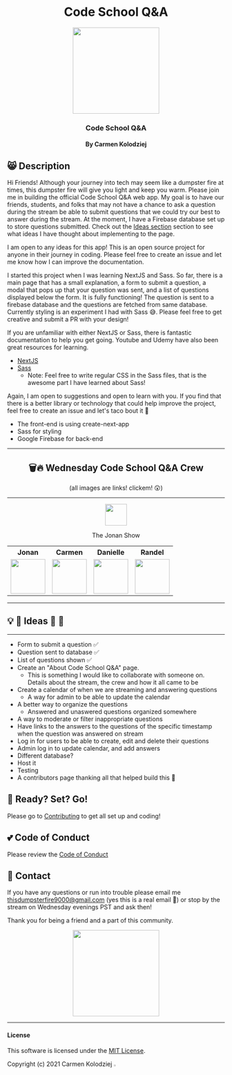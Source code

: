 <center>

# Code School Q&A

<img src="https://assets.vogue.com/photos/5fc7e5ded326e9a7dba5f8b3/master/w_1600%2Cc_limit/0_08FXLCON4eRuhTz3.gif" width="200"/>

### Code School Q&A

#### By Carmen Kolodziej

</center>

## 😸 Description

Hi Friends! Although your journey into tech may seem like a dumpster fire at times, this dumpster fire will give you light and keep you warm. Please join me in building the official Code School Q&A web app. My goal is to have our friends, students, and folks that may not have a chance to ask a question during the stream be able to submit questions that we could try our best to answer during the stream. At the moment, I have a Firebase database set up to store questions submitted. Check out the [Ideas section](#ideas) section to see what ideas I have thought about implementing to the page.

I am open to any ideas for this app! This is an open source project for anyone in their journey in coding. Please feel free to create an issue and let me know how I can improve the documentation.

I started this project when I was learning NextJS and Sass. So far, there is a main page that has a small explanation, a form to submit a question, a modal that pops up that your question was sent, and a list of questions displayed below the form. It is fully functioning! The question is sent to a firebase database and the questions are fetched from same database. Currently styling is an experiment I had with Sass 😅. Please feel free to get creative and submit a PR with your design!

If you are unfamiliar with either NextJS or Sass, there is fantastic documentation to help you get going. Youtube and Udemy have also been great resources for learning.

- [NextJS](https://nextjs.org/docs/getting-started)
- [Sass](https://sass-lang.com/documentation)
  - Note: Feel free to write regular CSS in the Sass files, that is the awesome part I have learned about Sass!

Again, I am open to suggestions and open to learn with you. If you find that there is a better library or technology that could help improve the project, feel free to create an issue and let's taco bout it 🌮

- The front-end is using create-next-app
- Sass for styling
- Google Firebase for back-end

<hr/>

<center>

## 🗑🔥 Wednesday Code School Q&A Crew

(all images are links! clickem! 😲)

<hr/>
<a href="https://www.twitch.tv/thejonanshow" rel="some text">
  <img src="https://visualpharm.com/assets/598/Twitch-595b40b65ba036ed117d4612.svg" width="50px" height="auto" >
</a>

The Jonan Show

</center>

<table style="width:100%;text-align:center;">
  <tr>
    <th style="text-align:center;">Jonan</th>
    <th style="text-align:center;">Carmen</th> 
    <th style="text-align:center;">Danielle</th>
    <th style="text-align:center;">Randel</th>
  </tr>
  <tr>
    <td style="text-align:center;">
      <a href="https://twitter.com/thejonanshow">
        <img src="https://pbs.twimg.com/profile_images/1399447305175003136/SLINY4BP_400x400.jpg" width="80px" height="auto">
      </a>
    </td>
    <td>
      <a href="https://twitter.com/carmenkolohe">
        <img src="https://pbs.twimg.com/profile_images/1364242296544194562/CvXn_7LF_400x400.jpg" width="80px" height="auto">
      </a>
    </td>
    <td>
      <a href="https://twitter.com/danitcodes">
        <img src="https://pbs.twimg.com/profile_images/1399770287491715074/WS0HKjSo_400x400.jpg" width="80px" height="auto">
      </a>
    </td>
    <td>
      <a href="https://twitter.com/codingmoore">
        <img src="https://pbs.twimg.com/profile_images/1392891142044217348/0crK_ED2_400x400.jpg" width="80px" height="auto">
      </a>
    </td>
  </tr>  
</table>
<hr/>

<h2 id="ideas">💡 🤔 Ideas 🤯 🤩</h2>
<hr/>

- Form to submit a question ✅
- Question sent to database ✅
- List of questions shown ✅
- Create an "About Code School Q&A" page.
  - This is something I would like to collaborate with someone on. Details about the stream, the crew and how it all came to be
- Create a calendar of when we are streaming and answering questions
  - A way for admin to be able to update the calendar
- A better way to organize the questions
  - Answered and unaswered questions organized somewhere
- A way to moderate or filter inappropriate questions
- Have links to the answers to the questions of the specific timestamp when the question was answered on stream
- Log in for users to be able to create, edit and delete their questions
- Admin log in to update calendar, and add answers
- Different database?
- Host it
- Testing
- A contributors page thanking all that helped build this 💜

</details>

## 🦾 Ready? Set? Go!

Please go to [Contributing](CONTRIBUTING.MD) to get all set up and coding!

## 💕 Code of Conduct

Please review the [Code of Conduct](CODE_OF_CONDUCT.md)

## 💌 Contact

If you have any questions or run into trouble please email me <thisdumpsterfire9000@gmail.com> (yes this is a real email 🤪) or stop by the stream on Wednesday evenings PST and ask then!

Thank you for being a friend and a part of this community.

<center>
<img src="https://media.giphy.com/media/cMhPpDTQnk0eZDQiZk/giphy-downsized-large.gif" width="200px" height="auto">
</center>
<hr/>

#### License

This software is licensed under the [MIT License](https://choosealicense.com/licenses/mit/).

Copyright (c) 2021 Carmen Kolodziej <img src="https://encrypted-tbn0.gstatic.com/images?q=tbn:ANd9GcR8Q_3EVY7j95tTyemJwWxMR7jwvUK7gPe0_w&usqp=CAU" width="2%" height="auto">
